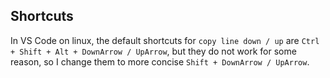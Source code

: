 Shortcuts
----

In VS Code on linux, the default shortcuts for `copy line down / up` are
 `Ctrl + Shift + Alt + DownArrow / UpArrow`, but they do not work for some
reason, so I change them to more concise `Shift + DownArrow / UpArrow`.